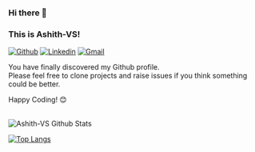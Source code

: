 ### Hi there 👋 
### This is Ashith-VS!

[![Github](https://img.shields.io/badge/-Github-000?style=flat&logo=Github&logoColor=white)](https://github.com/Ashith-VS)
[![Linkedin](https://img.shields.io/badge/-LinkedIn-blue?style=flat&logo=Linkedin&logoColor=white)](https://www.linkedin.com/in/ashith-vs/)
[![Gmail](https://img.shields.io/badge/-Gmail-c14438?style=flat&logo=Gmail&logoColor=white)](mailto:ashith855@gmail.com)

You have finally discovered my Github profile. <br>
Please feel free to clone projects and raise issues if you think something could be better.

Happy Coding! 😊

<br>

<img align="center" src="https://github-readme-stats.vercel.app/api?username=Ashith-VS&include_all_commits=true&count_private=true&show_icons=true&line_height=20&title_color=7A7ADB&icon_color=2234AE&text_color=D3D3D3&bg_color=0,000000,130F40" alt="Ashith-VS Github Stats">

[![Top Langs](https://github-readme-stats.vercel.app/api/top-langs/?username=Ashith-VS&layout=compact&text_color=daf7dc&bg_color=151515)](https://github.com/Ashith-VS/github-readme-stats)

